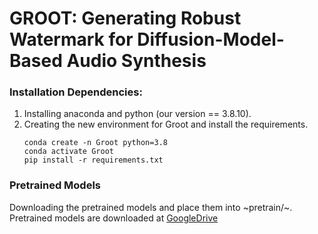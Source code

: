 # GROOT: Generating Robust Watermark for Diffusion-Model-Based Audio Synthesis

### Installation Dependencies:
1. Installing anaconda and python (our version == 3.8.10).
2. Creating the new environment for Groot and install the requirements.
   ~~~
   conda create -n Groot python=3.8
   conda activate Groot
   pip install -r requirements.txt
   ~~~

### Pretrained Models
Downloading the pretrained models and place them into ~pretrain/~.
Pretrained models are downloaded at [GoogleDrive](https://drive.google.com/drive/folders/1JTxQvPA-nnhVzMTh5wwwUtMMCT-fQVPg) 
  
